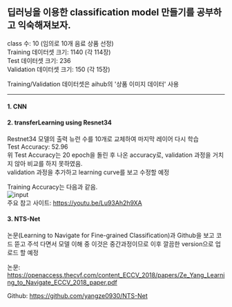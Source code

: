 ## 딥러닝을 이용한 classification model 만들기를 공부하고 익숙해져보자.
class 수: 10 (임의로 10개 음료 상품 선정)  
Training 데이터셋 크기: 1140 (각 114장)  
Test 데이터셋 크기: 236  
Validation 데이터셋 크기: 150 (각 15장)  
  
Training/Validation 데이터셋은 aihub의 '상품 이미지 데이터' 사용  

---

#### 1. CNN  
  
#### 2. transferLearning using Resnet34  
Restnet34 모델의 출력 뉴런 수를 10개로 교체하여 마지막 레이어 다시 학습  
Test Accuracy: 52.96  
위 Test Accuracy는 20 epoch을 돌린 후 나온 accuracy로, validation 과정을 거치지 않아 비교를 하지 못하였음.  
validation 과정을 추가하고 learning curve를 보고 수정할 예정  
  
Training Accuracy는 다음과 같음.  
![input](https://user-images.githubusercontent.com/51364769/127870250-ba2bbab0-4f94-4566-a5ff-9a50b930d7f5.JPG)  
주요 참고 사이트: https://youtu.be/Lu93Ah2h9XA  

#### 3. NTS-Net
논문(Learning to Navigate for Fine-grained Classification)과 Github을 보고 코드 뜯고 주석 다면서 모델 이해 중 
이것은 중간과정이므로 이후 깔끔한 version으로 업로드 할 예정

논문: https://openaccess.thecvf.com/content_ECCV_2018/papers/Ze_Yang_Learning_to_Navigate_ECCV_2018_paper.pdf 

Github: https://github.com/yangze0930/NTS-Net
